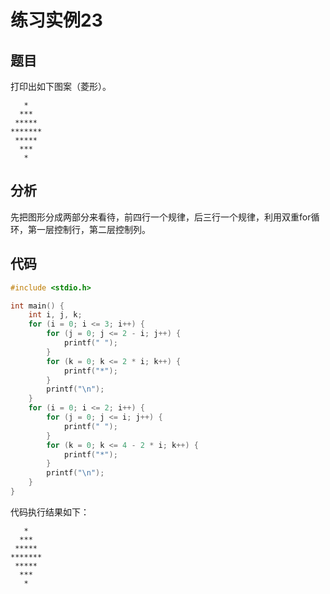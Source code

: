 # 练习实例23

## 题目

打印出如下图案（菱形）。
```text
   *
  ***
 *****
*******
 *****
  ***
   *
```


## 分析

先把图形分成两部分来看待，前四行一个规律，后三行一个规律，利用双重for循环，第一层控制行，第二层控制列。


## 代码

```c
#include <stdio.h>

int main() {
    int i, j, k;
    for (i = 0; i <= 3; i++) {
        for (j = 0; j <= 2 - i; j++) {
            printf(" ");
        }
        for (k = 0; k <= 2 * i; k++) {
            printf("*");
        }
        printf("\n");
    }
    for (i = 0; i <= 2; i++) {
        for (j = 0; j <= i; j++) {
            printf(" ");
        }
        for (k = 0; k <= 4 - 2 * i; k++) {
            printf("*");
        }
        printf("\n");
    }
}
```

代码执行结果如下：

```text
   *
  ***
 *****
*******
 *****
  ***
   *
```